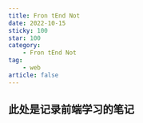 ```yaml
---
title: Fron tEnd Not
date: 2022-10-15
sticky: 100
star: 100
category:
    - Fron tEnd Not
tag:
    - web
article: false
---
```


## 此处是记录前端学习的笔记